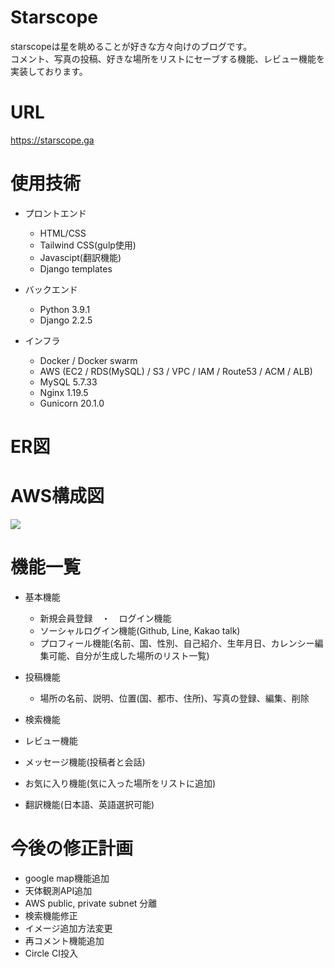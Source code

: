 # Starscope
starscopeは星を眺めることが好きな方々向けのブログです。  
コメント、写真の投稿、好きな場所をリストにセーブする機能、レビュー機能を実装しております。


# URL
https://starscope.ga


# 使用技術
- プロントエンド
  - HTML/CSS
  - Tailwind CSS(gulp使用)
  - Javascipt(翻訳機能)
  - Django templates

- バックエンド
  - Python 3.9.1
  - Django 2.2.5

- インフラ
  - Docker / Docker swarm
  - AWS (EC2 / RDS(MySQL) / S3 / VPC / IAM / Route53 / ACM / ALB)
  - MySQL 5.7.33
  - Nginx 1.19.5
  - Gunicorn 20.1.0

# ER図
# AWS構成図
<img src="https://user-images.githubusercontent.com/66953834/135719952-3d013d9d-c61b-4c56-ae00-c017868d0479.png" />

# 機能一覧

- 基本機能
  - 新規会員登録　・　ログイン機能
  - ソーシャルログイン機能(Github, Line, Kakao talk)
  - プロフィール機能(名前、国、性別、自己紹介、生年月日、カレンシー編集可能、自分が生成した場所のリスト一覧)

- 投稿機能
  - 場所の名前、説明、位置(国、都市、住所)、写真の登録、編集、削除

- 検索機能

- レビュー機能

- メッセージ機能(投稿者と会話)

- お気に入り機能(気に入った場所をリストに追加)

- 翻訳機能(日本語、英語選択可能)

# 今後の修正計画
- google map機能追加
- 天体観測API追加
- AWS public, private subnet 分離
- 検索機能修正
- イメージ追加方法変更
- 再コメント機能追加
- Circle CI投入